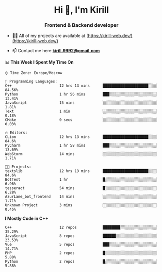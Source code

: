<h1 align="center">Hi 👋, I'm Kirill</h1>
<h3 align="center">Frontend & Backend developer</h3>

- 👨‍💻 All of my projects are available at [https://kirill-web.dev/](https://kirill-web.dev/)

- 📫 Contact me here **kirill.9992@gmail.com**











<!--START_SECTION:waka-->
📊 **This Week I Spent My Time On** 

```text
⌚︎ Time Zone: Europe/Moscow

💬 Programming Languages: 
C++                      12 hrs 13 mins      █████████████████████░░░░   84.56% 
Python                   1 hr 56 mins        ███░░░░░░░░░░░░░░░░░░░░░░   13.41% 
JavaScript               15 mins             ░░░░░░░░░░░░░░░░░░░░░░░░░   1.81% 
Text                     1 min               ░░░░░░░░░░░░░░░░░░░░░░░░░   0.18% 
CMake                    0 secs              ░░░░░░░░░░░░░░░░░░░░░░░░░   0.03%

🔥 Editors: 
CLion                    12 hrs 13 mins      █████████████████████░░░░   84.6% 
PyCharm                  1 hr 58 mins        ███░░░░░░░░░░░░░░░░░░░░░░   13.69% 
WebStorm                 14 mins             ░░░░░░░░░░░░░░░░░░░░░░░░░   1.71%

🐱‍💻 Projects: 
textslib                 12 hrs 13 mins      █████████████████████░░░░   84.6% 
BotTest                  1 hr                █░░░░░░░░░░░░░░░░░░░░░░░░   6.96% 
tesseract                54 mins             █░░░░░░░░░░░░░░░░░░░░░░░░   6.28% 
AzurLane_bot_frontend    14 mins             ░░░░░░░░░░░░░░░░░░░░░░░░░   1.71% 
Unknown Project          3 mins              ░░░░░░░░░░░░░░░░░░░░░░░░░   0.45%

```

**I Mostly Code in C++** 

```text
C++                      12 repos            ████████░░░░░░░░░░░░░░░░░   35.29% 
JavaScript               8 repos             ██████░░░░░░░░░░░░░░░░░░░   23.53% 
Vue                      5 repos             ███░░░░░░░░░░░░░░░░░░░░░░   14.71% 
PHP                      2 repos             █░░░░░░░░░░░░░░░░░░░░░░░░   5.88% 
Python                   2 repos             █░░░░░░░░░░░░░░░░░░░░░░░░   5.88%

```



<!--END_SECTION:waka-->
